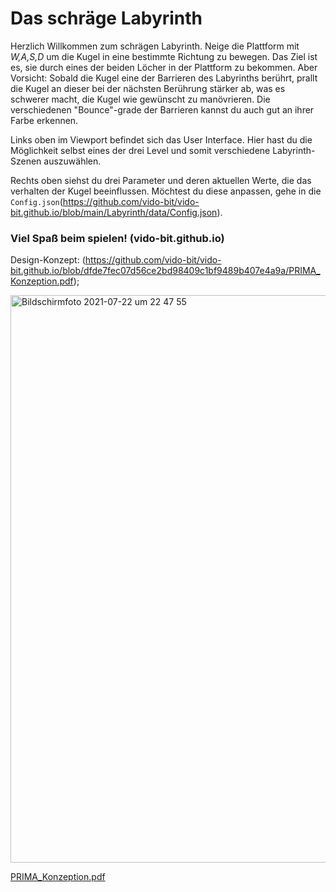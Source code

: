 # Das schräge Labyrinth

Herzlich Willkommen zum schrägen Labyrinth.
Neige die Plattform mit _W,A,S,D_ um die Kugel in eine bestimmte Richtung zu bewegen. Das Ziel ist es, sie durch eines der beiden Löcher in der Plattform zu bekommen. Aber Vorsicht: Sobald die Kugel eine der Barrieren des Labyrinths berührt, prallt die Kugel an dieser bei der nächsten Berührung stärker ab, was es schwerer macht, die Kugel wie gewünscht zu manövrieren. Die verschiedenen "Bounce"-grade der Barrieren kannst du auch gut an ihrer Farbe erkennen.

Links oben im Viewport befindet sich das User Interface. Hier hast du die Möglichkeit selbst eines der drei Level und somit verschiedene Labyrinth-Szenen auszuwählen.

Rechts oben siehst du drei Parameter und deren aktuellen Werte, die das verhalten der Kugel beeinflussen. Möchtest du diese anpassen, gehe in die `Config.json`(https://github.com/vido-bit/vido-bit.github.io/blob/main/Labyrinth/data/Config.json).

### Viel Spaß beim spielen! (vido-bit.github.io)







Design-Konzept: (https://github.com/vido-bit/vido-bit.github.io/blob/dfde7fec07d56ce2bd98409c1bf9489b407e4a9a/PRIMA_Konzeption.pdf);

<img width="908" alt="Bildschirmfoto 2021-07-22 um 22 47 55" src="https://user-images.githubusercontent.com/64126756/126723658-672f3975-2c47-4d76-a6a6-9679a464616f.png">

[PRIMA_Konzeption.pdf](https://github.com/vido-bit/vido-bit.github.io/files/6866004/PRIMA_Konzeption.pdf)




